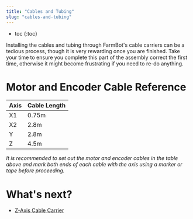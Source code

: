 ```yaml
---
title: "Cables and Tubing"
slug: "cables-and-tubing"
---
```


* toc
{:toc}

Installing the cables and tubing through FarmBot's cable carriers can be a tedious process, though it is very rewarding once you are finished. Take your time to ensure you complete this part of the assembly correct the first time, otherwise it might become frustrating if you need to re-do anything.




# Motor and Encoder Cable Reference



|Axis                          |Cable Length                  |
|------------------------------|------------------------------|
|X1                            |0.75m
|X2                            |2.8m
|Y                             |2.8m
|Z                             |4.5m

_It is recommended to set out the motor and encoder cables in the table above and mark both ends of each cable with the axis using a marker or tape before proceeding._

# What's next?

 * [Z-Axis Cable Carrier](cables-and-tubing/z-axis-cable-carrier.md)

